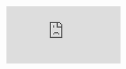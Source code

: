 <iframe src="https://zetadin.github.io/pytest_example/namespacetest__math.html" frameborder="0" allowfullscreen="False">
